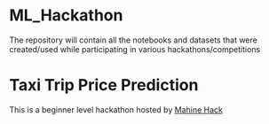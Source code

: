 # ML_Hackathon
The repository will contain all the notebooks and datasets that were created/used while participating in various hackathons/competitions

<h1>Taxi Trip Price Prediction</h1>
This is a beginner level hackathon hosted by <a href="https://machinehack.com/">Mahine Hack</a>
